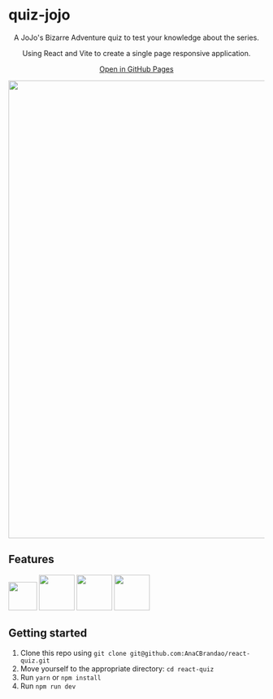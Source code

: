 # quiz-jojo

<div align="center">
  <p>A JoJo's Bizarre Adventure quiz to test your knowledge about the series.</p>
  <p>Using React and Vite to create a single page responsive application.</p>
  <p><a href="https://anacbrandao.github.io/joquiz/">Open in GitHub Pages</a></p>
  <img width="900px" src="https://media.discordapp.net/attachments/767910421025521665/1201599848667938826/Screenshot_2024-01-29_at_15-48-11_Quiz_App.png"/>
</div>

## Features
<div>
  <img width="56px" src="https://cdn-icons-png.flaticon.com/512/732/732212.png"/>
  <img width="70px" src="https://cdn-icons-png.flaticon.com/512/5968/5968242.png"/>
  <img width="70px" src="https://pt.vitejs.dev/logo-with-shadow.png"/>
  <img width="70px" src="https://www.svgrepo.com/show/452092/react.svg"/>
</div>

## Getting started

1. Clone this repo using `git clone git@github.com:AnaCBrandao/react-quiz.git`
2. Move yourself to the appropriate directory: `cd react-quiz`
3. Run `yarn` or `npm install`
4. Run `npm run dev`
